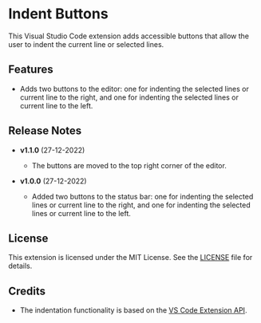 # Indent Buttons

This Visual Studio Code extension adds accessible buttons that allow the user to indent the current line or selected lines.

## Features

- Adds two buttons to the editor: one for indenting the selected lines or current line to the right, and one for indenting the selected lines or current line to the left.

## Release Notes

- **v1.1.0** (27-12-2022)
  - The buttons are moved to the top right corner of the editor.

- **v1.0.0** (27-12-2022)
  - Added two buttons to the status bar: one for indenting the selected lines or current line to the right, and one for indenting the selected lines or current line to the left.

## License

This extension is licensed under the MIT License. See the [LICENSE](LICENSE) file for details.

## Credits

- The indentation functionality is based on the [VS Code Extension API](https://code.visualstudio.com/api/extension-guides/text-editor).
